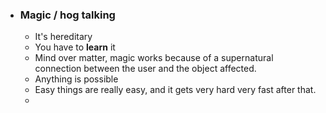 - ### Magic / hog talking
	- It's hereditary
	- You have to **learn** it
	- Mind over matter, magic works because of a supernatural connection between the user and the object affected.
	- Anything is possible
	- Easy things are really easy, and it gets very hard very fast after that.
	-